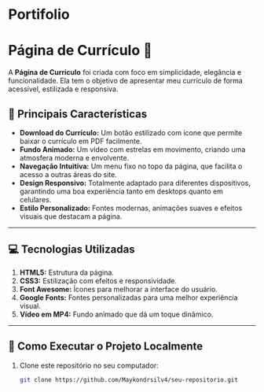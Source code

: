 # Portifolio

# Página de Currículo 📄

A **Página de Currículo** foi criada com foco em simplicidade, elegância e funcionalidade. Ela tem o objetivo de apresentar meu currículo de forma acessível, estilizada e responsiva.

## 🔑 Principais Características
- **Download do Currículo:** Um botão estilizado com ícone que permite baixar o currículo em PDF facilmente.
- **Fundo Animado:** Um vídeo com estrelas em movimento, criando uma atmosfera moderna e envolvente.
- **Navegação Intuitiva:** Um menu fixo no topo da página, que facilita o acesso a outras áreas do site.
- **Design Responsivo:** Totalmente adaptado para diferentes dispositivos, garantindo uma boa experiência tanto em desktops quanto em celulares.
- **Estilo Personalizado:** Fontes modernas, animações suaves e efeitos visuais que destacam a página.

---

## 💻 Tecnologias Utilizadas
1. **HTML5:** Estrutura da página.
2. **CSS3:** Estilização com efeitos e responsividade.
3. **Font Awesome:** Ícones para melhorar a interface do usuário.
4. **Google Fonts:** Fontes personalizadas para uma melhor experiência visual.
5. **Vídeo em MP4:** Fundo animado que dá um toque dinâmico.

---

## 🚀 Como Executar o Projeto Localmente
1. Clone este repositório no seu computador:
   ```bash
   git clone https://github.com/Maykondrsilv4/seu-repositorio.git
